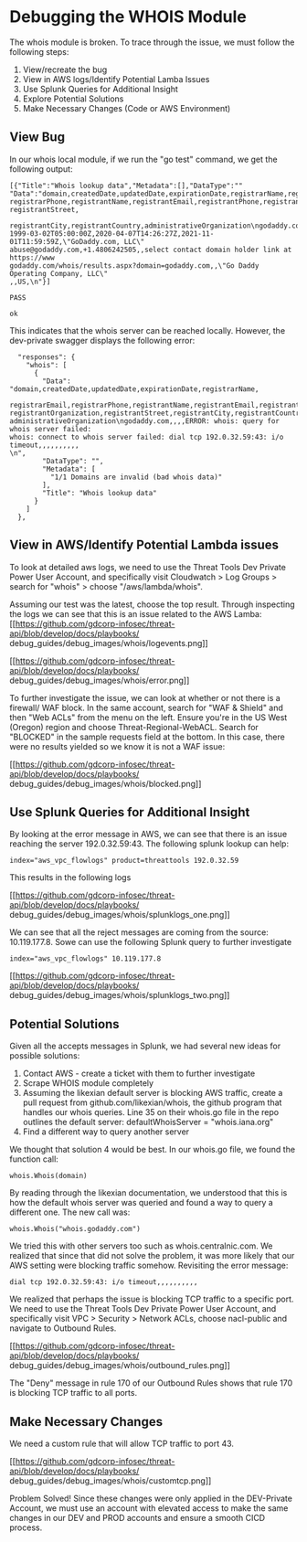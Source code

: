 # Debugging the WHOIS Module

The whois module is broken. To trace through the issue, we must follow the following steps:
1. View/recreate the bug
2. View in AWS logs/Identify Potential Lamba Issues
3. Use Splunk Queries for Additional Insight
4. Explore Potential Solutions
5. Make Necessary Changes (Code or AWS Environment)


## View Bug

In our whois local module, if we run the "go test" command, we get the following output:

```
[{"Title":"Whois lookup data","Metadata":[],"DataType":""
"Data":"domain,createdDate,updatedDate,expirationDate,registrarName,registrarEmail
registrarPhone,registrantName,registrantEmail,registrantPhone,registrantOrganization
registrantStreet,

registrantCity,registrantCountry,administrativeOrganization\ngodaddy.com
1999-03-02T05:00:00Z,2020-04-07T14:26:27Z,2021-11-01T11:59:59Z,\"GoDaddy.com, LLC\"
abuse@godaddy.com,+1.4806242505,,select contact domain holder link at https://www
godaddy.com/whois/results.aspx?domain=godaddy.com,,\"Go Daddy Operating Company, LLC\"
,,US,\n"}]

PASS

ok
```

This indicates that the whois server can be reached locally. However, the dev-private
swagger displays the following error:

```
  "responses": {
    "whois": [
      {
        "Data": "domain,createdDate,updatedDate,expirationDate,registrarName,
        registrarEmail,registrarPhone,registrantName,registrantEmail,registrantPhone,
registrantOrganization,registrantStreet,registrantCity,registrantCountry,
administrativeOrganization\ngodaddy.com,,,,ERROR: whois: query for whois server failed:
whois: connect to whois server failed: dial tcp 192.0.32.59:43: i/o timeout,,,,,,,,,,
\n",
        "DataType": "",
        "Metadata": [
          "1/1 Domains are invalid (bad whois data)"
        ],
        "Title": "Whois lookup data"
      }
    ]
  },
```

## View in AWS/Identify Potential Lambda issues

To look at detailed aws logs, we need to use the Threat Tools Dev Private Power User
Account, and specifically visit Cloudwatch > Log Groups > search for "whois"  > choose
"/aws/lambda/whois".

Assuming our test was the latest, choose the top result. Through inspecting the logs
we can see that this is an issue related to the AWS Lamba:
[[https://github.com/gdcorp-infosec/threat-api/blob/develop/docs/playbooks/
debug_guides/debug_images/whois/logevents.png]]

[[https://github.com/gdcorp-infosec/threat-api/blob/develop/docs/playbooks/
debug_guides/debug_images/whois/error.png]]

To further investigate the issue, we can look at whether or not there is a firewall/
WAF block. In the same account, search for "WAF & Shield" and then "Web ACLs" from the
menu on the left. Ensure you're in the US West (Oregon) region and choose
Threat-Regional-WebACL. Search for "BLOCKED" in the sample requests field at the
bottom. In this case, there were no results yielded so we know it is not a WAF issue:

[[https://github.com/gdcorp-infosec/threat-api/blob/develop/docs/playbooks/
debug_guides/debug_images/whois/blocked.png]]


## Use Splunk Queries for Additional Insight

By looking at the error message in AWS, we can see that there is an issue reaching the
server 192.0.32.59:43. The following splunk lookup can help:

```
index="aws_vpc_flowlogs" product=threattools 192.0.32.59
```

This results in the following logs


[[https://github.com/gdcorp-infosec/threat-api/blob/develop/docs/playbooks/
debug_guides/debug_images/whois/splunklogs_one.png]]

We can see that all the reject messages are coming from the source: 10.119.177.8. Sowe
can use the following Splunk query to further investigate

```
index="aws_vpc_flowlogs" 10.119.177.8
```
[[https://github.com/gdcorp-infosec/threat-api/blob/develop/docs/playbooks/
debug_guides/debug_images/whois/splunklogs_two.png]]

## Potential Solutions

Given all the accepts messages in Splunk, we had several new ideas for possible
solutions:

1. Contact AWS - create a ticket with them to further investigate
2. Scrape WHOIS module completely
3. Assuming the likexian default server is blocking AWS traffic, create a pull request from  github.com/likexian/whois, the github program that
handles our whois queries. Line 35 on their whois.go file in the repo outlines the
default server: defaultWhoisServer = "whois.iana.org"
4. Find a different way to query another server

We thought that solution 4 would be best. In our whois.go file, we found the function
call:

```
whois.Whois(domain)
```

By reading through the likexian
documentation, we understood that this is how the default whois server was queried and
found a way to query a different one. The new call was:

```
whois.Whois("whois.godaddy.com")
```
We tried this with other servers too such as whois.centralnic.com. We realized that
since that did not solve the problem, it was more likely that our AWS setting were
blocking traffic somehow. Revisiting the error message:

```
dial tcp 192.0.32.59:43: i/o timeout,,,,,,,,,,
```
We realized that perhaps the issue is blocking TCP traffic to a specific port. We need
to use the Threat Tools Dev Private Power User Account, and specifically visit
VPC > Security > Network ACLs, choose nacl-public and navigate to Outbound Rules.

[[https://github.com/gdcorp-infosec/threat-api/blob/develop/docs/playbooks/
debug_guides/debug_images/whois/outbound_rules.png]]

The "Deny" message in rule 170 of our Outbound Rules shows that rule 170 is blocking
TCP traffic to all ports.

## Make Necessary Changes

We need a custom rule that will allow TCP traffic to port 43.

[[https://github.com/gdcorp-infosec/threat-api/blob/develop/docs/playbooks/
debug_guides/debug_images/whois/customtcp.png]]

Problem Solved! Since these changes were only applied in the DEV-Private Account, we must use an account with elevated access to make the same changes in our DEV and PROD accounts and ensure a smooth CICD process.
